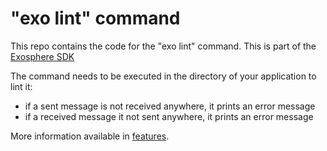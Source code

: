 # "exo lint" command

This repo contains the code for the "exo lint" command.
This is part of the [Exosphere SDK](https://github.com/Originate/exosphere-sdk)

The command needs to be executed in the directory of your application to lint it:
  - if a sent message is not received anywhere, it prints an error message
  - if a received message it not sent anywhere, it prints an error message
  
  More information available in [features](features).
